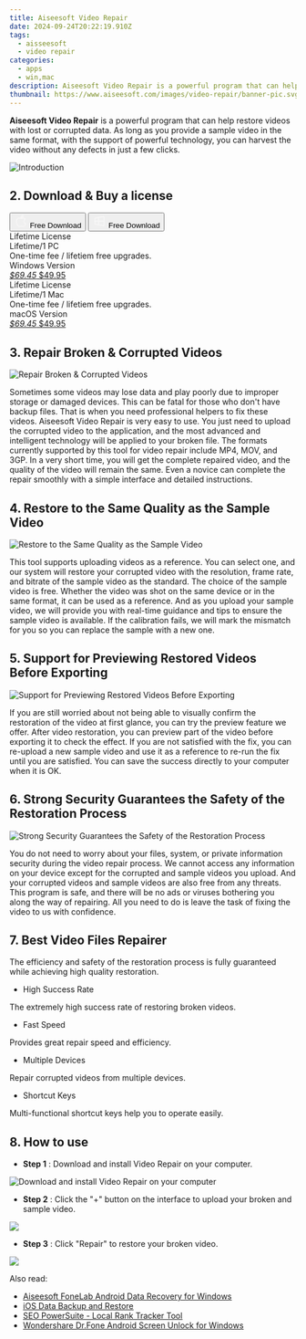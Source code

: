 ```yaml
---
title: Aiseesoft Video Repair
date: 2024-09-24T20:22:19.910Z
tags: 
  - aisseesoft
  - video repair
categories: 
  - apps
  - win,mac
description: Aiseesoft Video Repair is a powerful program that can help restore videos with lost or corrupted data. As long as you provide a sample video in the same format, with the support of powerful technology, you can harvest the video without any defects in just a few clicks.
thumbnail: https://www.aiseesoft.com/images/video-repair/banner-pic.svg
---
```


**Aiseesoft Video Repair** is a powerful program that can help restore videos with lost or corrupted data. As long as you provide a sample video in the same format, with the support of powerful technology, you can harvest the video without any defects in just a few clicks.

![Introduction](https://www.aiseesoft.com/images/video-repair/banner-pic.svg)

## 2. Download & Buy a license

<div class="mx-auto flex items-center justify-center space-x-4">
  <button 
  onclick="javascript:window.open('https://secure.2checkout.com/order/checkout.php?PRODS=40868155&QTY=1&COUPON=AISEOHC&DESIGN_TYPE=2&SHORT_FORM=1&AFFILIATE=108875&CART=1', '_blank');
    window.open('https://download.aiseesoft.com/mac/video-repair-for-mac.dmg', '_blank');void(0);"
  class="flex flex-row font-bold rounded-lg text-lg w-48 h-16 bg-[#FF8014] text-[#ffffff] items-center justify-center p-2">
    <svg width="24px" height="24px" viewBox="0 0 24 24" xmlns="http://www.w3.org/2000/svg" color="#ffffff" fill="none" stroke="currentColor" stroke-width="3" stroke-linecap="round" stroke-linejoin="round"><path d="M16 2C16.3632 4.17921 14.0879 5.83084 12.8158 6.57142C12.4406 6.78988 12.0172 6.5117 12.0819 6.08234C12.2993 4.63878 13.0941 2.00008 16 2Z" stroke="#f8f7f7" stroke-width="1.5"></path><path d="M9 6.5C9.89676 6.5 10.6905 6.69941 11.2945 6.92013C12.0563 7.19855 12.9437 7.19854 13.7055 6.92012C14.3094 6.6994 15.1032 6.5 15.9999 6.5C17.0852 6.5 18.4649 7.08889 19.4999 8.26666C16 11 17 15.5 20.269 16.6916C19.2253 19.5592 17.2413 21.5 15.4999 21.5C13.9999 21.5 14 20.8 12.5 20.8C11 20.8 11 21.5 9.5 21.5C7 21.5 4 17.5 4 12.5C4 8.5 7 6.5 9 6.5Z" stroke="#f8f7f7" stroke-width="1.5"></path></svg>    
    <span class="font-medium mx-auto">Free Download</span>  
  </button>
  <button 
  onclick="javascript:window.open('https://secure.2checkout.com/order/checkout.php?PRODS=40868154&QTY=1&COUPON=AISEOHC&DESIGN_TYPE=2&SHORT_FORM=1&AFFILIATE=108875&CART=1', '_blank');
    window.open('https://download.aiseesoft.com/video-repair.exe', '_blank');void(0);"
  class="flex flex-row font-bold rounded-lg text-lg w-48 h-16 bg-[#FF8014] text-[#ffffff] items-center justify-center p-2">
    <svg width="24px" height="24px" viewBox="0 0 24 24" xmlns="http://www.w3.org/2000/svg" color="#ffffff" fill="none" stroke="currentColor" stroke-width="3" stroke-linecap="round" stroke-linejoin="round"><path d="M4 16.9865V7.01353C4 6.71792 4.21531 6.46636 4.50737 6.42072L19.3074 4.10822C19.6713 4.05137 20 4.33273 20 4.70103V19.299C20 19.6673 19.6713 19.9486 19.3074 19.8918L4.50737 17.5793C4.21531 17.5336 4 17.2821 4 16.9865Z" stroke="#f8f7f7" stroke-width="1.5"></path><path d="M4 12H20" stroke="#f8f7f7" stroke-width="1.5"></path><path d="M10.5 5.5V18.5" stroke="#f8f7f7" stroke-width="1.5"></path></svg>
    <span class="font-medium mx-auto">Free Download</span>  
  </button>
</div>

<div class="mx-auto flex items-center justify-center">
  <div class="m-8 grid grid-cols-1 gap-6 xl:grid-cols-2">
    <div class="flex w-full flex-col rounded-2xl bg-[#ffffff] text-[#374151] shadow-xl xl:w-96">
      <div class="flex h-full flex-col p-8">
        <div class="pb-6 text-3xl font-bold">Lifetime License</div>
        <div class="pb-12 text-lg">
          Lifetime/1 PC
          <div class="text-xs">One-time fee / lifetiem free upgrades.</div>
          <div class="text-xs">Windows Version</div>
        </div>
        <div class="flex flex-col gap-3 text-base"></div>
        <div class="flex flex-grow"></div>
        <div class="flex pt-10">
          <a href="https://secure.2checkout.com/order/checkout.php?PRODS=40868154&QTY=1&COUPON=AISEOHC&DESIGN_TYPE=2&SHORT_FORM=1&AFFILIATE=108875&CART=1" class="w-full transform cursor-pointer rounded-lg bg-[#7e22ce] p-3 text-center text-xl font-bold !text-[#ffffff] !no-underline transition-transform hover:bg-purple-800 active:scale-95"> 
           <em class="text-base line-through !text-[#c5c5c5]">$69.45</em>
            $49.95
          </a>
        </div>
      </div>
    </div>
    <div class="flex w-full flex-col rounded-2xl bg-[#ffffff] text-[#374151] shadow-xl xl:w-96">
      <div class="flex h-full flex-col p-8">
        <div class="pb-6 text-3xl font-bold">Lifetime License</div>
        <div class="pb-12 text-lg">
          Lifetime/1 Mac
          <div class="text-xs">One-time fee / lifetiem free upgrades.</div>
          <div class="text-xs">macOS Version</div>
        </div>
        <div class="flex flex-col gap-3 text-base"></div>
        <div class="flex flex-grow"></div>
        <div class="flex pt-10">
          <a href="https://secure.2checkout.com/order/checkout.php?PRODS=40868155&QTY=1&COUPON=AISEOHC&DESIGN_TYPE=2&SHORT_FORM=1&AFFILIATE=108875&CART=1" class="w-full transform cursor-pointer rounded-lg bg-[#7e22ce] p-3 text-center text-xl font-bold !text-[#ffffff] !no-underline transition-transform hover:bg-purple-800 active:scale-95">
           <em class="text-base line-through !text-[#c5c5c5]">$69.45</em>
            $49.95
          </a>
        </div>
      </div>
    </div>   
  </div>
</div>

## 3. Repair Broken & Corrupted Videos

![Repair Broken & Corrupted Videos](https://www.aiseesoft.com/images/video-repair/repair-broken-video.svg)

Sometimes some videos may lose data and play poorly due to improper storage or damaged devices. This can be fatal for those who don't have backup files. That is when you need professional helpers to fix these videos. Aiseesoft Video Repair is very easy to use. You just need to upload the corrupted video to the application, and the most advanced and intelligent technology will be applied to your broken file. The formats currently supported by this tool for video repair include MP4, MOV, and 3GP. In a very short time, you will get the complete repaired video, and the quality of the video will remain the same. Even a novice can complete the repair smoothly with a simple interface and detailed instructions.

## 4. Restore to the Same Quality as the Sample Video

![Restore to the Same Quality as the Sample Video](https://www.aiseesoft.com/images/video-repair/restore.svg)

This tool supports uploading videos as a reference. You can select one, and our system will restore your corrupted video with the resolution, frame rate, and bitrate of the sample video as the standard. The choice of the sample video is free. Whether the video was shot on the same device or in the same format, it can be used as a reference. And as you upload your sample video, we will provide you with real-time guidance and tips to ensure the sample video is available. If the calibration fails, we will mark the mismatch for you so you can replace the sample with a new one.

## 5. Support for Previewing Restored Videos Before Exporting

![Support for Previewing Restored Videos Before Exporting](https://www.aiseesoft.com/images/video-repair/support.svg)

If you are still worried about not being able to visually confirm the restoration of the video at first glance, you can try the preview feature we offer. After video restoration, you can preview part of the video before exporting it to check the effect. If you are not satisfied with the fix, you can re-upload a new sample video and use it as a reference to re-run the fix until you are satisfied. You can save the success directly to your computer when it is OK.

## 6. Strong Security Guarantees the Safety of the Restoration Process

![Strong Security Guarantees the Safety of the Restoration Process](https://www.aiseesoft.com/images/video-repair/strong-security.svg)

You do not need to worry about your files, system, or private information security during the video repair process. We cannot access any information on your device except for the corrupted and sample videos you upload. And your corrupted videos and sample videos are also free from any threats. This program is safe, and there will be no ads or viruses bothering you along the way of repairing. All you need to do is leave the task of fixing the video to us with confidence.

## 7. Best Video Files Repairer

The efficiency and safety of the restoration process is fully guaranteed while achieving high quality restoration.

- High Success Rate

The extremely high success rate of restoring broken videos.

- Fast Speed

Provides great repair speed and efficiency.

- Multiple Devices

Repair corrupted videos from multiple devices.

- Shortcut Keys

Multi-functional shortcut keys help you to operate easily.

## 8. How to use

- **Step 1** : Download and install Video Repair on your computer.

![Download and install Video Repair on your computer](https://www.aiseesoft.com/images/video-repair/add-the-broken-sample-video.jpg)

- **Step 2** : Click the "+" button on the interface to upload your broken and sample video.

![](https://www.aiseesoft.com/images/video-repair/begin-the-repair.jpg)

- **Step 3** : Click "Repair" to restore your broken video.

![](https://www.aiseesoft.com/images/video-repair/save-the-repair-video.jpg)

<ins class="adsbygoogle"
      style="display:block"
      data-ad-client="ca-pub-7571918770474297"
      data-ad-slot="8358498916"
      data-ad-format="auto"
      data-full-width-responsive="true"></ins>

<span class="atpl-alsoreadstyle">Also read:</span>
<div><ul>
<li><a href="https://tools.techidaily.com/aiseesoft-android-data-recovery-for-win/"><u>Aiseesoft FoneLab Android Data Recovery for Windows</u></a></li>
<li><a href="https://tools.techidaily.com/aiseesoft/ios-data-backup-and-restore/"><u>iOS Data Backup and Restore</u></a></li>
<li><a href="https://tools.techidaily.com/link-assistant-rank-tracker-local-rankings/"><u>SEO PowerSuite - Local Rank Tracker Tool</u></a></li>
<li><a href="https://tools.techidaily.com/wondershare-dr-fone-unlock-android-screen-for-win/"><u>Wondershare Dr.Fone Android Screen Unlock for Windows</u></a></li>
</ul></div>

